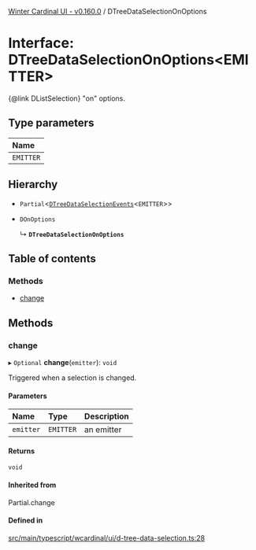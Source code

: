[Winter Cardinal UI - v0.160.0](../index.md) / DTreeDataSelectionOnOptions

# Interface: DTreeDataSelectionOnOptions<EMITTER\>

{@link DListSelection} "on" options.

## Type parameters

| Name |
| :------ |
| `EMITTER` |

## Hierarchy

- `Partial`<[`DTreeDataSelectionEvents`](DTreeDataSelectionEvents.md)<`EMITTER`\>\>

- `DOnOptions`

  ↳ **`DTreeDataSelectionOnOptions`**

## Table of contents

### Methods

- [change](DTreeDataSelectionOnOptions.md#change)

## Methods

### change

▸ `Optional` **change**(`emitter`): `void`

Triggered when a selection is changed.

#### Parameters

| Name | Type | Description |
| :------ | :------ | :------ |
| `emitter` | `EMITTER` | an emitter |

#### Returns

`void`

#### Inherited from

Partial.change

#### Defined in

[src/main/typescript/wcardinal/ui/d-tree-data-selection.ts:28](https://github.com/winter-cardinal/winter-cardinal-ui/blob/v0.160.0/src/main/typescript/wcardinal/ui/d-tree-data-selection.ts#L28)
